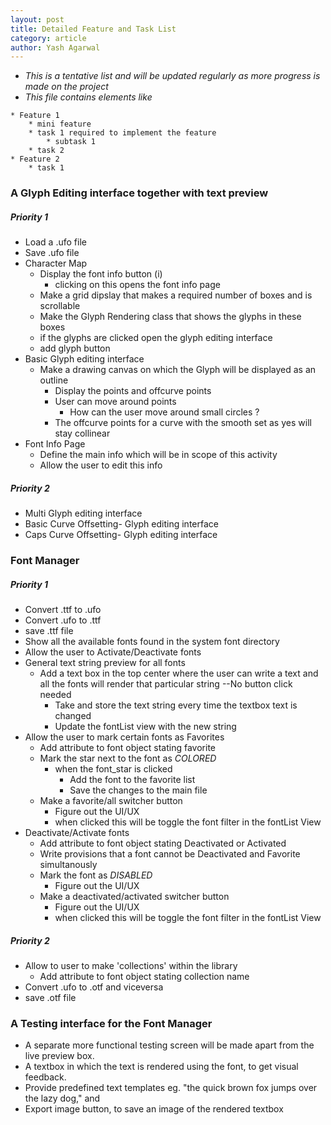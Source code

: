 ```yaml
---
layout: post
title: Detailed Feature and Task List
category: article
author: Yash Agarwal
---
```


* *This is a tentative list and will be updated regularly as more progress is made on the project*
* *This file contains elements like*

```
* Feature 1
	* mini feature
	* task 1 required to implement the feature
		* subtask 1  
	* task 2
* Feature 2
	* task 1
```

### A Glyph Editing interface together with text preview

##### Priority 1

* Load a .ufo file
* Save .ufo file
* Character Map
	* Display the font info button (i)
		* clicking on this opens the font info page
	* Make a grid dipslay that makes a required number of boxes and is scrollable
	* Make the Glyph Rendering class that shows the glyphs in these boxes
	* if the glyphs are clicked open the glyph editing interface
	* add glyph button
* Basic Glyph editing interface
	* Make a drawing canvas on which the Glyph will be displayed as an outline
		* Display the points and offcurve points
		* User can move around points
			* How can the user move around small circles ?
		* The offcurve points for a curve with the smooth set as yes will stay collinear    	 
* Font Info Page
	* Define the main info which will be in scope of this activity
	* Allow the user to edit this info	 


##### Priority 2
* Multi Glyph editing interface
* Basic Curve Offsetting- Glyph editing interface
* Caps Curve Offsetting- Glyph editing interface

### Font Manager

##### Priority 1

* Convert .ttf to .ufo
* Convert .ufo to .ttf
* save .ttf file
* Show all the available fonts found in the system font directory
* Allow the user to Activate/Deactivate fonts
* General text string preview for all fonts
  * Add a text box in the top center where the user can write a text and all the fonts will render that particular string --No button click needed
    * Take and store the text string every time the textbox text is changed
	* Update the fontList view with the new string  	 	
* Allow the user to mark certain fonts as Favorites
	* Add attribute to font object stating favorite
	* Mark the star next to the font as *COLORED*
	  * when the font_star is clicked
	    * Add the font to the favorite list
		* Save the changes to the main file
	* Make a favorite/all switcher button
      * Figure out the UI/UX
      * when clicked this will be toggle the font filter in the fontList View
* Deactivate/Activate fonts
	* Add attribute to font object stating Deactivated or Activated
	* Write provisions that a font cannot be Deactivated and Favorite simultanously
	* Mark the font as *DISABLED*
	  * Figure out the UI/UX
	* Make a deactivated/activated switcher button
      * Figure out the UI/UX
      * when clicked this will be toggle the font filter in the fontList View

##### Priority 2
* Allow to user to make 'collections' within the library
	* Add attribute to font object stating collection name
* Convert .ufo to .otf and viceversa
* save .otf file

### A Testing interface for the Font Manager

* A separate more functional testing screen will be made apart from the live preview box.
* A textbox in which the text is rendered using the font, to get visual feedback.
* Provide predefined text templates eg. "the quick brown fox jumps over the lazy dog," and
* Export image button, to save an image of the rendered textbox
